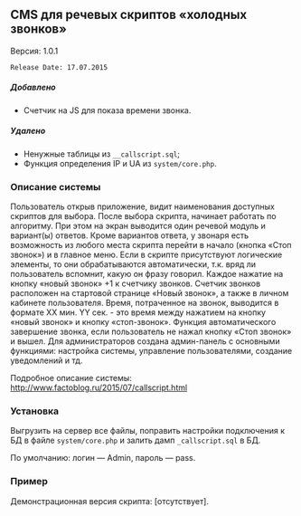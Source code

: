 ## CMS для речевых скриптов «холодных звонков» 
Версия: 1.0.1

`Release Date: 17.07.2015`
##### Добавлено
* Счетчик на JS для показа времени звонка.

##### Удалено
* Ненужные таблицы из `__callscript.sql`;
* Функция определения IP и UA из `system/core.php`.

### Описание системы
Пользователь открыв приложение, видит наименования доступных скриптов для выбора. После выбора скрипта, начинает работать по алгоритму. При этом на экран выводится один речевой модуль и вариант(ы) ответов. Кроме вариантов ответа, у звонаря есть возможность из любого места скрипта перейти в начало (кнопка «Стоп звонок») и в главное меню. Если в скрипте присутствуют логические элементы, то они обрабатываются автоматически, т.к. вряд ли пользователь вспомнит, какую он фразу говорил. Каждое нажатие на кнопку «новый звонок» +1 к счетчику звонков. Счетчик звонков расположен на стартовой странице «Новый звонок», а также в личном кабинете пользователя.
Время, потраченное на звонок, выводится в формате XX мин. YY сек. - это время между нажатием на кнопку «новый звонок» и кнопку «стоп-звонок».
Функция автоматического завершение звонка, если пользователь не нажал кнопку «Стоп звонок» и вышел.
Для администраторов создана админ-панель с основными функциями: настройка системы, управление пользователями, создание уведомлений и тд.

Подробное описание системы: http://www.factoblog.ru/2015/07/callscript.html
### Установка
Выгрузить на сервер все файлы, поправить настройки подключения к БД в файле `system/core.php` и залить дамп `_callscript.sql` в БД. 

По умолчанию: логин — Admin, пароль — pass.
### Пример
Демонстрационная версия скрипта: [отсутствует].

